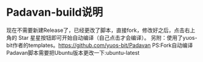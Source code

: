 # Padavan-build说明
现在不需要新建Release了，已经更改了脚本，直接fork，修改好之后，点击右上角的 Star 星星按钮即可开始自动编译（自己点击才会编译）。 另附：使用了yuos-bit作者的templates。https://github.com/yuos-bit/Padavan PS:Fork自动编译Padavan脚本需要把Ubuntu版本更改一下:ubuntu-latest
